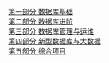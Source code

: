 [第一部分 数据库基础](../MySQL/数据库基础/index.md)<br>
[第二部分 数据库进阶](../MySQL/数据库进阶/index.md)<br>
[第三部分 数据库管理与运维](../MySQL/数据库管理与运维/index.md)<br>
[第四部分 新型数据库与大数据](../MySQL/新型数据库与大数据/index.md)<br>
[第五部分 综合项目](../MySQL/综合实战项目/index.md)<br>